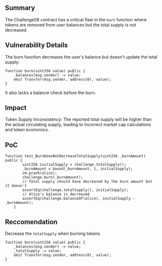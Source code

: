 ## Summary
The Challenge08 contract has a critical flaw in the `burn` function where tokens are removed from user balances but the total supply is not decreased.

## Vulnerability Details
The burn function decreases the user's balance but doesn't update the total supply:
```solidity
function burn(uint256 value) public {
    _balances[msg.sender] -= value;
    emit Transfer(msg.sender, address(0), value);
}
```
It also lacks a balance check before the burn.

## Impact
Token Supply Inconsistency: The reported total supply will be higher than the actual circulating supply, leading to incorrect market cap calculations and token economics.

## PoC
```solidity
function test_BurnDoesNotDecreaseTotalSupply(uint256 _burnAmount) public {
        uint256 initialSupply = challenge.totalSupply();
        _burnAmount = bound(_burnAmount, 1, initialSupply);
        vm.prank(alice);
        challenge.burn(_burnAmount);
        // Total supply should have decreased by the burn amount but it doesn't
        assertEq(challenge.totalSupply(), initialSupply);
        // Alice's balance is decreased
        assertEq(challenge.balanceOf(alice), initialSupply - _burnAmount);
    }
```
## Reccomendation
Decrease the `totalSupply` when burning tokens
```solidity
function burn(uint256 value) public {
    _balances[msg.sender] -= value;
    _totalSupply -= value;
    emit Transfer(msg.sender, address(0), value);
}
```
